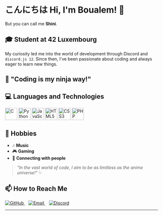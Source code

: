 # こんにちは Hi, I'm Boualem! 👋

But you can call me **Shini**.

## 🎓 Student at 42 Luxembourg

My curiosity led me into the world of development through Discord and `discord.js 12`. Since then, I've been passionate about coding and always eager to learn new things.

## 🥷 "Coding is my ninja way!"

## 💻 Languages and Technologies

<p align="left">
  <img src="https://cdn.jsdelivr.net/gh/devicons/devicon/icons/c/c-original.svg" alt="C" width="40" height="40"/>
  <img src="https://cdn.jsdelivr.net/gh/devicons/devicon/icons/python/python-original.svg" alt="Python" width="40" height="40"/>
  <img src="https://cdn.jsdelivr.net/gh/devicons/devicon/icons/javascript/javascript-original.svg" alt="JavaScript" width="40" height="40"/>
  <img src="https://cdn.jsdelivr.net/gh/devicons/devicon/icons/html5/html5-original.svg" alt="HTML5" width="40" height="40"/>
  <img src="https://cdn.jsdelivr.net/gh/devicons/devicon/icons/css3/css3-original.svg" alt="CSS3" width="40" height="40"/>
  <img src="https://cdn.jsdelivr.net/gh/devicons/devicon/icons/php/php-original.svg" alt="PHP" width="40" height="40"/>
</p>

## 🎵 Hobbies

- 🎶 **Music**
- 🎮 **Gaming**
- 💬 **Connecting with people**

> _"In the vast world of code, I aim to be as limitless as the anime universe!"_ ✨

## 📫 How to Reach Me

<p align="left">
  <a href="https://github.com/MadaniBoualem" target="_blank">
    <img src="https://img.shields.io/badge/GitHub-%23181717.svg?&style=for-the-badge&logo=github&logoColor=white" alt="GitHub"/>
  </a>
  &nbsp;&nbsp;
  <a href="mailto:contact@madaniboualem.com">
    <img src="https://img.shields.io/badge/Email-D14836?style=for-the-badge&logo=gmail&logoColor=white" alt="Email"/>
  </a>
  &nbsp;&nbsp;
  <a href="https://discord.com/users/1046558861701677126" target="_blank">
    <img src="https://img.shields.io/badge/Discord-7289DA?style=for-the-badge&logo=discord&logoColor=white" alt="Discord"/>
  </a>
</p>

---

